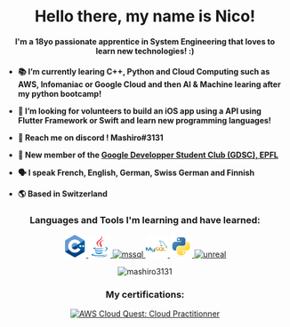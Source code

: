 <h1 align="center">Hello there, my name is Nico!</h1>
<h4 align="center">I'm a 18yo passionate apprentice in System Engineering that loves to learn new technologies! :)</h4>

<h4 align="left">
           
- 📚 I’m currently learing **C++, Python and Cloud Computing such as AWS, Infomaniac or Google Cloud and then AI & Machine learing after my python bootcamp!**      
 
- 📖 I’m looking for volunteers to build an iOS app using a API using Flutter Framework or Swift and learn new programming languages!

- 👾 Reach me on discord ! **Mashiro#3131**
     
- 🔰 New member of the [Google Developper Student Club (GDSC), EPFL](https://gdsc.community.dev/epfl/)

- 🗣 I speak French, English, German, Swiss German and Finnish
           
- 🌎 Based in Switzerland
           
</h4>


<h3 align="center">Languages and Tools I'm learning and have learned:</h3>

<p align="center"> <a href="https://www.w3schools.com/cpp/" target="_blank" rel="noreferrer"> <img src="https://raw.githubusercontent.com/devicons/devicon/master/icons/cplusplus/cplusplus-original.svg" alt="cplusplus" width="40" height="40"/> </a> <a href="https://www.java.com" target="_blank" rel="noreferrer"> <img src="https://raw.githubusercontent.com/devicons/devicon/master/icons/java/java-original.svg" alt="java" width="40" height="40"/> </a> <a href="https://www.microsoft.com/en-us/sql-server" target="_blank" rel="noreferrer"> <img src="https://www.svgrepo.com/show/303229/microsoft-sql-server-logo.svg" alt="mssql" width="40" height="40"/> </a> <a href="https://www.mysql.com/" target="_blank" rel="noreferrer"> <img src="https://raw.githubusercontent.com/devicons/devicon/master/icons/mysql/mysql-original-wordmark.svg" alt="mysql" width="40" height="40"/> </a> <a href="https://www.python.org" target="_blank" rel="noreferrer"> <img src="https://raw.githubusercontent.com/devicons/devicon/master/icons/python/python-original.svg" alt="python" width="40" height="40"/> </a> <a href="https://unrealengine.com/" target="_blank" rel="noreferrer"> <img src="https://raw.githubusercontent.com/kenangundogan/fontisto/036b7eca71aab1bef8e6a0518f7329f13ed62f6b/icons/svg/brand/unreal-engine.svg" alt="unreal" width="40" height="40"/> </a> </p> </p>


<p align="center"> <img src="https://komarev.com/ghpvc/?username=mashiro3131&label=View%20Count&color=1aff7d&style=flat" alt="mashiro3131" /> </p>

<h3 align="center">My certifications:</h3>


<p align="center"> <a href="https://www.credly.com/badges/4f6011fd-c809-4139-8976-970224ed8297/linked_in_profile" target="_blank" rel="noreferrer">
<img src="https://images.credly.com/size/340x340/images/2784d0d8-327c-406f-971e-9f0e15097003/image.png" alt="AWS Cloud Quest: Cloud Practitionner" width="200" height="200">
</a>
